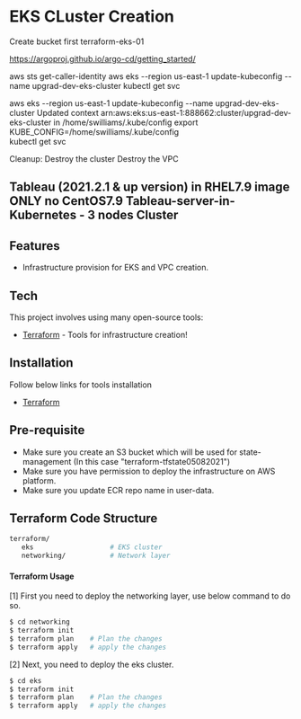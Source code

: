 # EKS CLuster Creation


Create bucket first 
terraform-eks-01

https://argoproj.github.io/argo-cd/getting_started/


aws sts get-caller-identity
aws eks --region us-east-1 update-kubeconfig --name upgrad-dev-eks-cluster
kubectl get svc

aws eks --region us-east-1 update-kubeconfig --name upgrad-dev-eks-cluster
Updated context arn:aws:eks:us-east-1:888662:cluster/upgrad-dev-eks-cluster in /home/swilliams/.kube/config
export KUBE_CONFIG=/home/swilliams/.kube/config  
kubectl get svc                     


Cleanup:
Destroy the cluster 
Destroy the VPC 

Tableau (2021.2.1 & up version) in RHEL7.9 image ONLY no CentOS7.9
Tableau-server-in-Kubernetes - 3 nodes Cluster
-------------------------------------------


## Features

- Infrastructure provision for EKS and VPC creation.

## Tech

This project involves using many open-source tools:

- [Terraform](https://www.terraform.io/) - Tools for infrastructure creation!

## Installation

Follow below links for tools installation
- [Terraform](https://learn.hashicorp.com/tutorials/terraform/install-cli)

## Pre-requisite
- Make sure you create an S3 bucket which will be used for state-management (In this case "terraform-tfstate05082021")
- Make sure you have permission to deploy the infrastructure on AWS platform.
- Make sure you update ECR repo name in user-data.

## Terraform Code Structure

```sh
terraform/
   eks                   # EKS cluster
   networking/           # Network layer
```

#### Terraform Usage
[1] First you need to deploy the networking layer, use below command to do so.
```sh
$ cd networking
$ terraform init
$ terraform plan    # Plan the changes
$ terraform apply   # apply the changes
```
[2] Next, you need to deploy the eks cluster.
```sh
$ cd eks
$ terraform init
$ terraform plan    # Plan the changes
$ terraform apply   # apply the changes


